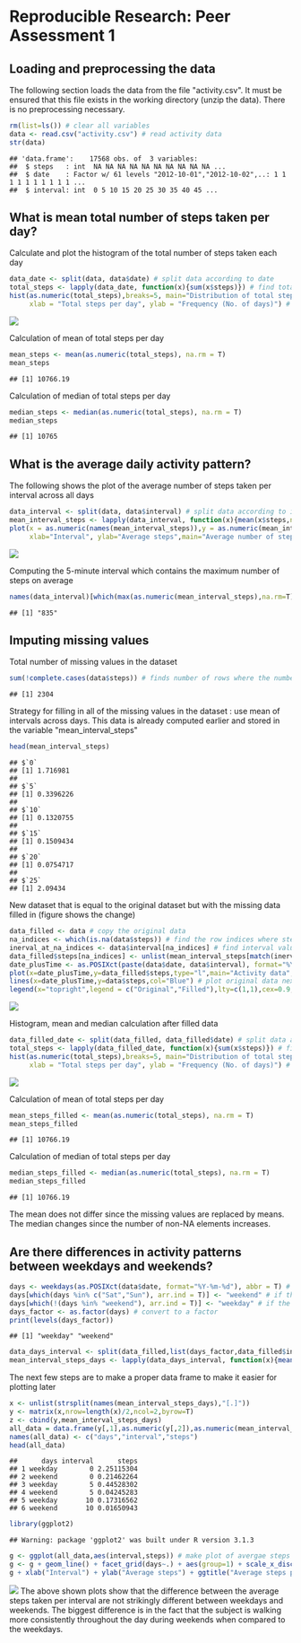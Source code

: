 # Reproducible Research: Peer Assessment 1


## Loading and preprocessing the data
The following section loads the data from the file "activity.csv". It must be ensured that this file exists in the working directory (unzip the data). There is no preprocessing necessary.

```r
rm(list=ls()) # clear all variables
data <- read.csv("activity.csv") # read activity data
str(data)
```

```
## 'data.frame':	17568 obs. of  3 variables:
##  $ steps   : int  NA NA NA NA NA NA NA NA NA NA ...
##  $ date    : Factor w/ 61 levels "2012-10-01","2012-10-02",..: 1 1 1 1 1 1 1 1 1 1 ...
##  $ interval: int  0 5 10 15 20 25 30 35 40 45 ...
```


## What is mean total number of steps taken per day?
Calculate and plot the histogram of the total number of steps taken each day

```r
data_date <- split(data, data$date) # split data according to date
total_steps <- lapply(data_date, function(x){sum(x$steps)}) # find total steps per day (date)
hist(as.numeric(total_steps),breaks=5, main="Distribution of total steps per day",col = "lightgreen",
     xlab = "Total steps per day", ylab = "Frequency (No. of days)") # plot histogram of total steps per day
```

![](./PA1_template_files/figure-html/unnamed-chunk-2-1.png) 

Calculation of mean of total steps per day

```r
mean_steps <- mean(as.numeric(total_steps), na.rm = T)
mean_steps
```

```
## [1] 10766.19
```

Calculation of median of total steps per day

```r
median_steps <- median(as.numeric(total_steps), na.rm = T)
median_steps
```

```
## [1] 10765
```


## What is the average daily activity pattern?
The following shows the plot of the average number of steps taken per interval across all days

```r
data_interval <- split(data, data$interval) # split data according to interval
mean_interval_steps <- lapply(data_interval, function(x){mean(x$steps,na.rm = T)}) # find average steps per interval
plot(x = as.numeric(names(mean_interval_steps)),y = as.numeric(mean_interval_steps),
     xlab="Interval", ylab="Average steps",main="Average number of steps per interval",type="l") # make a time series plot of the 5-minute interval (x-axis) and the average number of steps taken, averaged across all days (y-axis)
```

![](./PA1_template_files/figure-html/unnamed-chunk-5-1.png) 

Computing the 5-minute interval which contains the maximum number of steps on average

```r
names(data_interval)[which(max(as.numeric(mean_interval_steps),na.rm=T) == as.numeric(mean_interval_steps))]
```

```
## [1] "835"
```

## Imputing missing values
Total number of missing values in the dataset

```r
sum(!complete.cases(data$steps)) # finds number of rows where the number of steps is NA
```

```
## [1] 2304
```

Strategy for filling in all of the missing values in the dataset : use mean of intervals across days. This data is already computed earlier and stored in the variable "mean_interval_steps"

```r
head(mean_interval_steps)
```

```
## $`0`
## [1] 1.716981
## 
## $`5`
## [1] 0.3396226
## 
## $`10`
## [1] 0.1320755
## 
## $`15`
## [1] 0.1509434
## 
## $`20`
## [1] 0.0754717
## 
## $`25`
## [1] 2.09434
```

New dataset that is equal to the original dataset but with the missing data filled in (figure shows the change)

```r
data_filled <- data # copy the original data
na_indices <- which(is.na(data$steps)) # find the row indices where steps is NA
inerval_at_na_indices <- data$interval[na_indices] # find interval values corresponding to NAs
data_filled$steps[na_indices] <- unlist(mean_interval_steps[match(inerval_at_na_indices, as.numeric(names(mean_interval_steps)))],use.names = F) # insert at correct row index corresponding mean steps for interval
date_plusTime <- as.POSIXct(paste(data$date, data$interval), format="%Y-%m-%d %M") # add date and time
plot(x=date_plusTime,y=data_filled$steps,type="l",main="Activity data",xlab = "Time",ylab = "Number of steps",col="Red") # plot filled data first
lines(x=date_plusTime,y=data$steps,col="Blue") # plot original data next (gaps, NAs, are ovelayed by filled)
legend(x="topright",legend = c("Original","Filled"),lty=c(1,1),cex=0.9,col=c("Blue","Red")) # add legend
```

![](./PA1_template_files/figure-html/bunch_o_figs-1.png) 

Histogram, mean and median calculation after filled data

```r
data_filled_date <- split(data_filled, data_filled$date) # split data according to date
total_steps <- lapply(data_filled_date, function(x){sum(x$steps)}) # find total steps per day (date)
hist(as.numeric(total_steps),breaks=5, main="Distribution of total steps per day",col = "lightgreen",
     xlab = "Total steps per day", ylab = "Frequency (No. of days)") # plot histogram of total steps per day
```

![](./PA1_template_files/figure-html/unnamed-chunk-9-1.png) 

Calculation of mean of total steps per day

```r
mean_steps_filled <- mean(as.numeric(total_steps), na.rm = T)
mean_steps_filled
```

```
## [1] 10766.19
```

Calculation of median of total steps per day

```r
median_steps_filled <- median(as.numeric(total_steps), na.rm = T)
median_steps_filled
```

```
## [1] 10766.19
```
The mean does not differ since the missing values are replaced by means. The median changes since the number of non-NA elements increases.

## Are there differences in activity patterns between weekdays and weekends?

```r
days <- weekdays(as.POSIXct(data$date, format="%Y-%m-%d"), abbr = T) # convert dates to day of the week
days[which(days %in% c("Sat","Sun"), arr.ind = T)] <- "weekend" # if the day is "sat" or "sun" mark it as weekend
days[which(!(days %in% "weekend"), arr.ind = T)] <- "weekday" # if the day is not weekend" mark it as weekday
days_factor <- as.factor(days) # convert to a factor
print(levels(days_factor))
```

```
## [1] "weekday" "weekend"
```

```r
data_days_interval <- split(data_filled,list(days_factor,data_filled$interval)) # split data according to day-interval combination
mean_interval_steps_days <- lapply(data_days_interval, function(x){mean(x$steps)}) # compute average no. of steps per day-interval  combination
```
The next few steps are to make a proper data frame to make it easier for plotting later

```r
x <- unlist(strsplit(names(mean_interval_steps_days),"[.]"))
y <- matrix(x,nrow=length(x)/2,ncol=2,byrow=T)
z <- cbind(y,mean_interval_steps_days)
all_data = data.frame(y[,1],as.numeric(y[,2]),as.numeric(mean_interval_steps_days))
names(all_data) <- c("days","interval","steps")
head(all_data)
```

```
##      days interval      steps
## 1 weekday        0 2.25115304
## 2 weekend        0 0.21462264
## 3 weekday        5 0.44528302
## 4 weekend        5 0.04245283
## 5 weekday       10 0.17316562
## 6 weekend       10 0.01650943
```


```r
library(ggplot2)
```

```
## Warning: package 'ggplot2' was built under R version 3.1.3
```

```r
g <- ggplot(all_data,aes(interval,steps)) # make plot of avergae steps per interval
g <- g + geom_line() + facet_grid(days~.) + aes(group=1) + scale_x_discrete(breaks = seq(0, max(all_data$interval), by = 500)) # add facets depending on type of day, make it a line plot and ensure the x-ticks are not too close
g + xlab("Interval") + ylab("Average steps") + ggtitle("Average steps per interval -  Weekdays vs Weekends") # add axes labels and titles
```

![](./PA1_template_files/figure-html/unnamed-chunk-14-1.png) 
The above shown plots show that the difference between the average steps taken per interval are not strikingly different between weekdays and weekends. The biggest difference is in the fact that the subject is walking more consistently throughout the day during weekends when compared to the weekdays.
